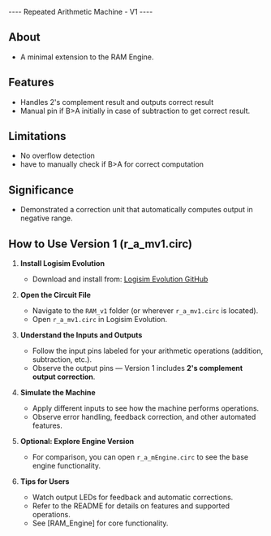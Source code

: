 ---- Repeated Arithmetic Machine - V1 ----

## About
- A minimal extension to the RAM Engine.

## Features
- Handles 2's complement result and outputs correct result
- Manual pin if B>A initially in case of subtraction to get correct result.

## Limitations
- No overflow detection
- have to manually check if B>A for correct computation

## Significance
- Demonstrated a correction unit that automatically computes output in negative range.

## How to Use Version 1 (r_a_mv1.circ)

1. **Install Logisim Evolution** 
   - Download and install from: [Logisim Evolution GitHub](https://github.com/logisim-evolution/logisim-evolution)

2. **Open the Circuit File** 
   - Navigate to the `RAM_v1` folder (or wherever `r_a_mv1.circ` is located). 
   - Open `r_a_mv1.circ` in Logisim Evolution.

3. **Understand the Inputs and Outputs** 
   - Follow the input pins labeled for your arithmetic operations (addition, subtraction, etc.). 
   - Observe the output pins — Version 1 includes **2's complement output correction**.

4. **Simulate the Machine** 
   - Apply different inputs to see how the machine performs operations. 
   - Observe error handling, feedback correction, and other automated features.

5. **Optional: Explore Engine Version** 
   - For comparison, you can open `r_a_mEngine.circ` to see the base engine functionality.

6. **Tips for Users** 
   - Watch output LEDs for feedback and automatic corrections.
   - Refer to the README for details on features and supported operations.
   - See [RAM_Engine] for core functionality.

